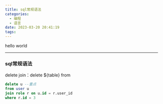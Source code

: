 ```yaml
---
title: sql常规语法
categories:
  - 编程
  - 语言
date: 2023-03-20 20:41:19
tags:
---
```


hello world

---

### sql常规语法

delete join：delete ${table} from

```sql
delete u --重点
from user u
join role r on u.id = r.user_id
where r.id = 3
```

